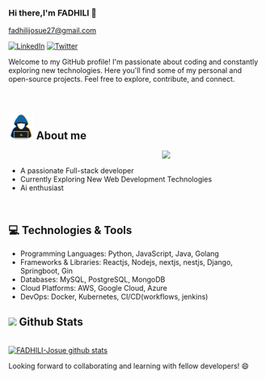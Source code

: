 ### Hi there,I'm FADHILI 👋

[fadhilijosue27@gmail.com](mailto:fadhilijosue27@gmail.com)

[![LinkedIn](https://img.shields.io/badge/-LinkedIn-blue?style=flat-square&logo=Linkedin&logoColor=white&link=https://www.linkedin.com/in/fadhili-josue/)](https://www.linkedin.com/in/fadhili-josue/)
[![Twitter](https://img.shields.io/badge/-Twitter-blue?style=flat-square&logo=Twitter&logoColor=white&link=https://twitter.com/fadhiliJosue)](https://twitter.com/fadhiliJosue)

Welcome to my GitHub profile! I'm passionate about coding and constantly exploring new technologies. Here you'll find some of my personal and open-source projects. Feel free to explore, contribute, and connect.

<br>

## <img src = "https://github.com/0xabdulkhalid/0xabdulkhalid/blob/main/assets/mdImages/about_me.gif?raw=true" width = 50px><b> **About me**</b>

<picture> <img align="right" src="https://user-images.githubusercontent.com/11302354/133863716-75f46c8d-b1d1-4efd-9e88-ebefa2ad7b35.gif" width = 200px></picture>

<br>



- A passionate Full-stack developer
- Currently Exploring New Web Development Technologies
- Ai enthusiast  

<br>

## 💻 Technologies & Tools

- Programming Languages: Python, JavaScript, Java, Golang
- Frameworks & Libraries: Reactjs, Nodejs, nextjs, nestjs, Django, Springboot, Gin
- Databases: MySQL, PostgreSQL, MongoDB
- Cloud Platforms: AWS, Google Cloud, Azure
- DevOps: Docker, Kubernetes, CI/CD(workflows, jenkins)


## <img src="https://media.giphy.com/media/iY8CRBdQXODJSCERIr/giphy.gif" width="35"><b> Github Stats </b>
<br>

<a href="https://github.com/FADHILI-Josue/">
  <img src="https://github-readme-stats.vercel.app/api?username=FADHILI-Josue&include_all_commits=true&count_private=true&show_icons=true&line_height=20&locale=en&theme=codeSTACKr" width="450" alt="FADHILI-Josue github stats"/>
</a>

<br>

Looking forward to collaborating and learning with fellow developers! 😄
